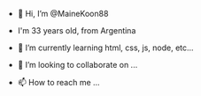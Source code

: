 - 👋 Hi, I’m @MaineKoon88

- I'm 33 years old, from Argentina

- 🌱 I’m currently learning html, css, js, node, etc...

- 💞️ I’m looking to collaborate on ...
- 📫 How to reach me ...

<!---
MaineKoon88/MaineKoon88 is a ✨ special ✨ repository because its `README.md` (this file) appears on your GitHub profile.
You can click the Preview link to take a look at your changes.
--->
